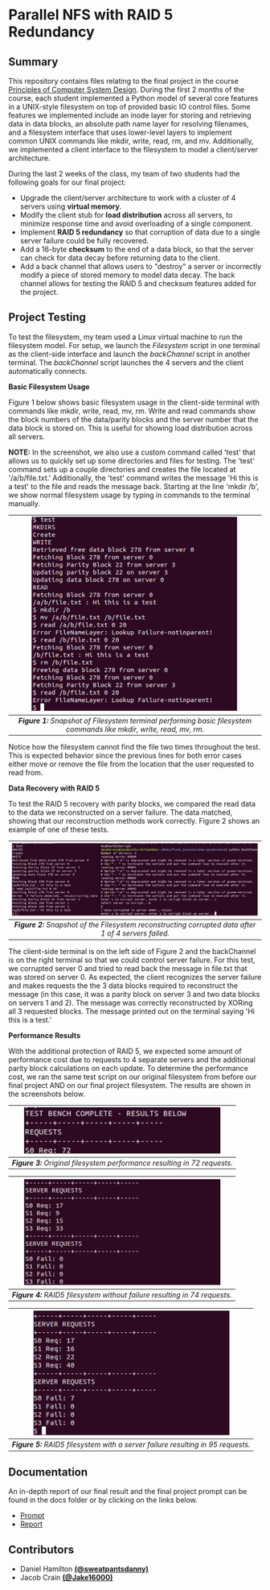 # Parallel NFS with RAID 5 Redundancy

## Summary

This repository contains files relating to the final project in the course [Principles of Computer System Design](https://www.ece.ufl.edu/wp-content/uploads/syllabi/Fall2019/EEL4736_Prin_Comp_Sys_Figueiredo_Fall_2019.pdf). During the first 2 months of the course, each student implemented a Python model of several core features in a UNIX-style filesystem on top of provided basic IO control files. Some features we implemented include an inode layer for storing and retrieving data in data blocks,  an absolute path name layer for resolving filenames, and a filesystem interface that uses lower-level layers to implement common UNIX commands like mkdir, write, read, rm, and mv. Additionally, we implemented a client interface to the filesystem to model a client/server architecture. 

During the last 2 weeks of the class, my team of two students had the following goals for our final project:
- Upgrade the client/server architecture to work with a cluster of 4 servers using **virtual memory**.
- Modify the client stub for **load distribution** across all servers, to minimize response time and avoid overloading of a single component.
- Implement **RAID 5 redundancy** so that corruption of data due to a single server failure could be fully recovered.
- Add a 16-byte **checksum** to the end of a data block, so that the server can check for data decay before returning data to the client.
- Add a back channel that allows users to "destroy" a server or incorrectly modify a piece of stored memory to model data decay. The back channel allows for testing the RAID 5 and checksum features added for the project.

## Project Testing

To test the filesystem, my team used a Linux virtual machine to run the filesystem model. For setup, we launch the _Filesystem_ script in one terminal as the client-side interface and launch the _backChannel_ script in another terminal. The _backChannel_ script launches the 4 servers and the client automatically connects.

**Basic Filesystem Usage**

Figure 1 below shows basic filesystem usage in the client-side terminal with commands like mkdir, write, read, mv, rm.  Write and read commands show the block numbers of the data/parity blocks and the server number that the data block is stored on.  This is useful for showing load distribution across all servers.

**NOTE:** In the screenshot, we also use a custom command called 'test' that allows us to quickly set up some directories and files for testing. The 'test' command sets up a couple directories and creates the file located at '/a/b/file.txt.' Additionally,  the 'test' command writes the message 'Hi this is a test' to the file and reads the message back. Starting at the line 'mkdir /b', we show normal filesystem usage by typing in commands to the terminal manually.

| ![Basic file system usage](./images/BasicFilesystemUsage.PNG) | 
|:--:| 
| ***Figure 1:** Snapshot of Filesystem terminal performing basic filesystem commands like mkdir, write, read, mv, rm.* |

Notice how the filesystem cannot find the file two times throughout the test. This is expected behavior since the previous lines for both error cases either move or remove the file from the location that the user requested to read from. 

**Data Recovery with RAID 5**

To test the RAID 5 recovery with parity blocks, we compared the read data to the data we reconstructed on a server failure. The data matched, showing that our reconstruction methods work correctly.  Figure 2 shows an example of one of these tests. 

| ![RAID 5 Recovery](./images/RAID5.PNG) | 
|:--:| 
| ***Figure 2:** Snapshot of the Filesystem reconstructing corrupted data after 1 of 4 servers failed.* |

The client-side terminal is on the left side of Figure 2 and the backChannel is on the right terminal so that we could control server failure. For this test, we corrupted server 0 and tried to read back the message in file.txt that was stored on server 0. As expected, the client recognizes the server failure and makes requests the the 3 data blocks required to reconstruct the message (in this case, it was a parity block on server 3 and two data blocks on servers 1 and 2). The message was correctly reconstructed by XORing all 3 requested blocks. The message printed out on the terminal saying 'Hi this is a test.'    

**Performance Results**

With the additional protection of RAID 5, we expected some amount of performance cost due to requests to 4 separate servers and the additional parity block calculations on each update. To determine the performance cost, we ran the same test script on our original filesystem from before our final project AND on our final project filesystem. The results are shown in the screenshots below.

 | ![RAID 5 Recovery](./images/OriginalFilesystem.PNG) | 
|:--:| 
| ***Figure 3:** Original filesystem performance resulting in 72 requests.* |

 | ![RAID 5 Recovery](./images/RAID5NoFailure.PNG) | 
|:--:| 
| ***Figure 4:** RAID5 filesystem without failure resulting in 74 requests.* |

 | ![RAID 5 Recovery](./images/RAID5WithFailure.PNG) | 
|:--:| 
| ***Figure 5:** RAID5 filesystem with a server failure resulting in 95 requests.* |

## Documentation

An in-depth report of our final result and the final project prompt can be found in the docs folder or by clicking on the links below.

- [Prompt](https://github.com/digitaldanny/ParallelNFS/blob/master/docs/Prompt.pdf)
- [Report](https://github.com/digitaldanny/ParallelNFS/blob/master/docs/Project%20Report.pdf)

## Contributors

- Daniel Hamilton [**(@sweatpantsdanny)**](https://github.com/sweatpantsdanny)
- Jacob Crain [**(@Jake16000)**](https://github.com/Jake16000)
